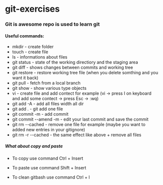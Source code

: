 # git-exercises

### Git is awesome repo is used to learn git

#### Useful commands:

- mkdir - create folder 
- touch - create file 
- ls - informations about files
- git status - state of the working directiory and the staging area
- git diff - shows changes between commits and working tree
- git restore - restore working tree file (when you delete somthing and you want it back)
- git pull - fetch from a local branch
- git show - show various type objects
- vi - create file and add contect for example (vi -> press I on keyboard and add some contect -> press Esc -> :wq)
- git add -A - add all files width all dir
- git add . - git add one file
- git commit -m - add commit 
- git commit --amend -m - edit your last commit and save the commit
- git rm --cached - remove one file for example (maybe you want to added new entries in your gitignore)
- git rm -r --cached - the same effect like above  + remove all files 



##### What about copy and paste 

- To copy use command Ctrl + Insert
- To paste use command Shift + Insert

- To clean gitbash use command Ctrl + l
